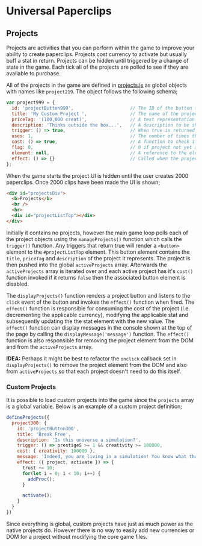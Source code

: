 # Universal Paperclips
## Projects
Projects are activities that you can perform within the game to improve your ability to create paperclips. Projects cost currency to activate but usually buff a stat in return. Projects can be hidden until triggered by a change of state in the game. Each tick all of the projects are polled to see if they are available to purchase.

All of the projects in the game are defined in [projects.js](../public/projects.js) as global objects with names like `project219`. The object follows the following schema;

```javascript
var project999 = {
  id: 'projectButton999',                     // The ID of the button to be generated
  title: 'My Custom Project ',                // The name of the project to be displayed to users
  priceTag: '(100,000 creat)',                // A text representation of the cost of the project
  description: 'Thinks outside the box...',   // A description to be shown in the UI
  trigger: () => true,                        // When true is returned the project is shown in the UI
  uses: 1,                                    // The number of times this project can be activated
  cost: () => true,                           // A function to check if the user can afford the project
  flag: 0,                                    // 0 if project not yet activated, 1 if it has been activated
  element: null,                              // A reference to the element created for the project button
  effect: () => {}                            // Called when the project is activated
};
```

When the game starts the project UI is hidden until the user creates 2000 paperclips. Once 2000 clips have been made the UI is shown;

```html
<div id="projectsDiv">
  <b>Projects</b>
  <br />
  <hr>
  <div id="projectListTop"></div>
</div>
```

Initially it contains no projects, however the main game loop polls each of the project objects using the `manageProjects()` function which calls the `trigger()` function. Any triggers that return true will render a `<button>` element to the `#projectListTop` element. This button element contains the `title`, `priceTag` and `description` of the project it represents. The project is then pushed into the global `activeProjects` array. Afterwards the `activeProjects` array is iterated over and each active project has it's `cost()` function invoked if it returns `false` then the associated button element is disabled.

The `displayProjects()` function renders a project button and listens to the `click` event of the button and invokes the `effect()` function when fired. The `effect()` function is responsible for consuming the cost of the project (i.e. decrementing the applicable currency), modifying the applicable stat and subsequently updating the the stat element with the new value. The `effect()` function can display messages in the console shown at the top of the page by calling the `displayMessage('message')` function. The `effect()` function is also responsible for removing the project element from the DOM and from the `activeProjects` array.

**IDEA:** Perhaps it might be best to refactor the `onclick` callback set in `displayProjects()` to remove the project element from the DOM and also from `activeProjects` so that each project doesn't need to do this itself.

### Custom Projects
It is possible to load custom projects into the game since the `projects` array is a global variable. Below is an example of a custom project definition;

```javascript
defineProjects({
  project300: {
    id: 'projectButton300',
    title: 'Break Free',
    description: 'Is this universe a simulation?',
    trigger: () => prestigeS >= 1 && creativity >= 100000,
    cost: { creativity: 100000 },
    message: 'Indeed, you are living in a simulation! You know what that means... A sneaky exploit could steal CPU cycles from the host!',
    effect: ({ project, activate }) => {
      trust += 10;
      for(let i = 0; i < 10; i++) {
        addProc();
      }

      activate();
    }
  }
})
```

Since everything is global, custom projects have just as much power as the native projects do. However there is no way to easily add new currencies or DOM for a project without modifying the core game files.
